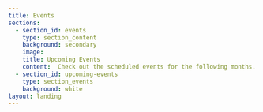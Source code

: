 ```yaml
---
title: Events
sections:
  - section_id: events
    type: section_content
    background: secondary
    image: 
    title: Upcoming Events
    content:  Check out the scheduled events for the following months.
  - section_id: upcoming-events
    type: section_events
    background: white
layout: landing
---
```

